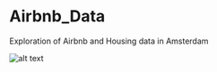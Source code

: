 # Airbnb_Data
Exploration of Airbnb and Housing data in Amsterdam


![alt text](https://cdn-images-1.medium.com/max/1500/1*KJU3P9857sd-Q1_62lId2w.gif "Amsterdam house price evolution")
